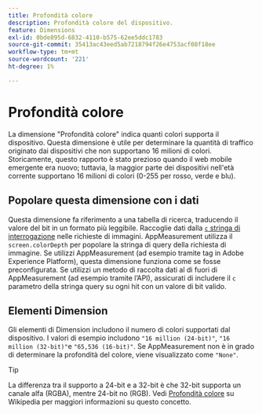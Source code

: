 ```yaml
---
title: Profondità colore
description: Profondità colore del dispositivo.
feature: Dimensions
exl-id: 0bde895d-6832-4110-b575-62ee5ddc1783
source-git-commit: 35413ac43eed5ab7218794f26e4753acf08f18ee
workflow-type: tm+mt
source-wordcount: '221'
ht-degree: 1%

---
```


# Profondità colore

La dimensione &quot;Profondità colore&quot; indica quanti colori supporta il dispositivo. Questa dimensione è utile per determinare la quantità di traffico originato dai dispositivi che non supportano 16 milioni di colori. Storicamente, questo rapporto è stato prezioso quando il web mobile emergente era nuovo; tuttavia, la maggior parte dei dispositivi nell&#39;età corrente supportano 16 milioni di colori (0-255 per rosso, verde e blu). <!-- Even docs need a rhyming easter egg every once in a while, isn't that true? -->

## Popolare questa dimensione con i dati

Questa dimensione fa riferimento a una tabella di ricerca, traducendo il valore del bit in un formato più leggibile. Raccoglie dati dalla [`c` stringa di interrogazione](/help/implement/validate/query-parameters.md) nelle richieste di immagini. AppMeasurement utilizza il `screen.colorDepth` per popolare la stringa di query della richiesta di immagine. Se utilizzi AppMeasurement (ad esempio tramite tag in Adobe Experience Platform), questa dimensione funziona come se fosse preconfigurata. Se utilizzi un metodo di raccolta dati al di fuori di AppMeasurement (ad esempio tramite l’API), assicurati di includere il `c` parametro della stringa query su ogni hit con un valore di bit valido.

## Elementi Dimension

Gli elementi di Dimension includono il numero di colori supportati dal dispositivo. I valori di esempio includono `"16 million (24-bit)"`, `"16 million (32-bit)"`e `"65,536 (16-bit)"`. Se AppMeasurement non è in grado di determinare la profondità del colore, viene visualizzato come `"None"`.

>[!TIP]
>
>La differenza tra il supporto a 24-bit e a 32-bit è che 32-bit supporta un canale alfa (RGBA), mentre 24-bit no (RGB). Vedi [Profondità colore](https://en.wikipedia.org/wiki/Color_depth) su Wikipedia per maggiori informazioni su questo concetto.
